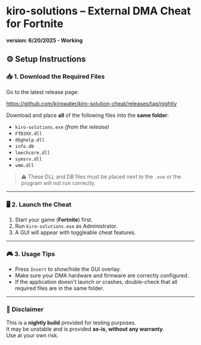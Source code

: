# kiro-solutions – External DMA Cheat for Fortnite

**version: 6/20/2025 - Working**

## ⚙️ Setup Instructions

### 📥 1. Download the Required Files

Go to the latest release page:

https://github.com/kirowater/kiro-solution-cheat/releases/tag/nightly

Download and place **all** of the following files into the **same folder**:

- `kiro-solutions.exe` *(from the release)*
- `FTD3XX.dll`
- `dbghelp.dll`
- `info.db`
- `leechcore.dll`
- `symsrv.dll`
- `vmm.dll`

> ⚠️ These DLL and DB files must be placed next to the `.exe` or the program will not run correctly.

---

### 🖥️ 2. Launch the Cheat

1. Start your  game (**Fortnite**) first.
2. Run `kiro-solutions.exe` as Administrator.
3. A GUI will appear with toggleable cheat features.

---

### 🎮 3. Usage Tips

- Press `Insert` to show/hide the GUI overlay.
- Make sure your DMA hardware and firmware are correctly configured.
- If the application doesn't launch or crashes, double-check that all required files are in the same folder.

---

### 🔐 Disclaimer

This is a **nightly build** provided for testing purposes.  
It may be unstable and is provided **as-is, without any warranty**.  
Use at your own risk.
